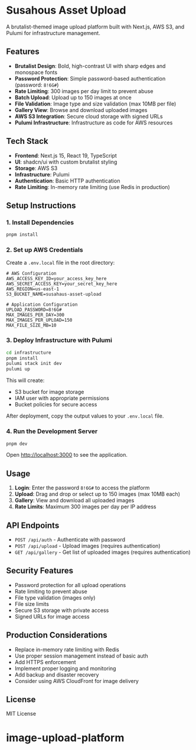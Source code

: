 # Susahous Asset Upload

A brutalist-themed image upload platform built with Next.js, AWS S3, and Pulumi for infrastructure management.

## Features

- **Brutalist Design**: Bold, high-contrast UI with sharp edges and monospace fonts
- **Password Protection**: Simple password-based authentication (password: `8!6G#`)
- **Rate Limiting**: 300 images per day limit to prevent abuse
- **Batch Upload**: Upload up to 150 images at once
- **File Validation**: Image type and size validation (max 10MB per file)
- **Gallery View**: Browse and download uploaded images
- **AWS S3 Integration**: Secure cloud storage with signed URLs
- **Pulumi Infrastructure**: Infrastructure as code for AWS resources

## Tech Stack

- **Frontend**: Next.js 15, React 19, TypeScript
- **UI**: shadcn/ui with custom brutalist styling
- **Storage**: AWS S3
- **Infrastructure**: Pulumi
- **Authentication**: Basic HTTP authentication
- **Rate Limiting**: In-memory rate limiting (use Redis in production)

## Setup Instructions

### 1. Install Dependencies

```bash
pnpm install
```

### 2. Set up AWS Credentials

Create a `.env.local` file in the root directory:

```env
# AWS Configuration
AWS_ACCESS_KEY_ID=your_access_key_here
AWS_SECRET_ACCESS_KEY=your_secret_key_here
AWS_REGION=us-east-1
S3_BUCKET_NAME=susahaus-asset-upload

# Application Configuration
UPLOAD_PASSWORD=8!6G#
MAX_IMAGES_PER_DAY=300
MAX_IMAGES_PER_UPLOAD=150
MAX_FILE_SIZE_MB=10
```

### 3. Deploy Infrastructure with Pulumi

```bash
cd infrastructure
pnpm install
pulumi stack init dev
pulumi up
```

This will create:

- S3 bucket for image storage
- IAM user with appropriate permissions
- Bucket policies for secure access

After deployment, copy the output values to your `.env.local` file.

### 4. Run the Development Server

```bash
pnpm dev
```

Open [http://localhost:3000](http://localhost:3000) to see the application.

## Usage

1. **Login**: Enter the password `8!6G#` to access the platform
2. **Upload**: Drag and drop or select up to 150 images (max 10MB each)
3. **Gallery**: View and download all uploaded images
4. **Rate Limits**: Maximum 300 images per day per IP address

## API Endpoints

- `POST /api/auth` - Authenticate with password
- `POST /api/upload` - Upload images (requires authentication)
- `GET /api/gallery` - Get list of uploaded images (requires authentication)

## Security Features

- Password protection for all upload operations
- Rate limiting to prevent abuse
- File type validation (images only)
- File size limits
- Secure S3 storage with private access
- Signed URLs for image access

## Production Considerations

- Replace in-memory rate limiting with Redis
- Use proper session management instead of basic auth
- Add HTTPS enforcement
- Implement proper logging and monitoring
- Add backup and disaster recovery
- Consider using AWS CloudFront for image delivery

## License

MIT License
# image-upload-platform
